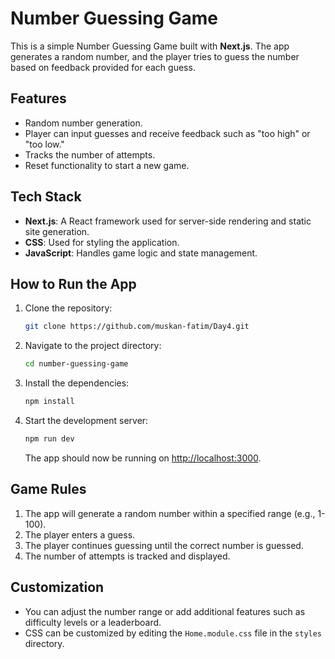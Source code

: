 # Number Guessing Game

This is a simple Number Guessing Game built with **Next.js**. The app generates a random number, and the player tries to guess the number based on feedback provided for each guess.

## Features

- Random number generation.
- Player can input guesses and receive feedback such as "too high" or "too low."
- Tracks the number of attempts.
- Reset functionality to start a new game.

## Tech Stack

- **Next.js**: A React framework used for server-side rendering and static site generation.
- **CSS**: Used for styling the application.
- **JavaScript**: Handles game logic and state management.

## How to Run the App

1. Clone the repository:

   ```bash
   git clone https://github.com/muskan-fatim/Day4.git
   ```

2. Navigate to the project directory:

   ```bash
   cd number-guessing-game
   ```

3. Install the dependencies:

   ```bash
   npm install
   ```

4. Start the development server:

   ```bash
   npm run dev
   ```

   The app should now be running on [http://localhost:3000](http://localhost:3000).

## Game Rules

1. The app will generate a random number within a specified range (e.g., 1-100).
2. The player enters a guess.
4. The player continues guessing until the correct number is guessed.
5. The number of attempts is tracked and displayed.

## Customization

- You can adjust the number range or add additional features such as difficulty levels or a leaderboard.
- CSS can be customized by editing the `Home.module.css` file in the `styles` directory.


